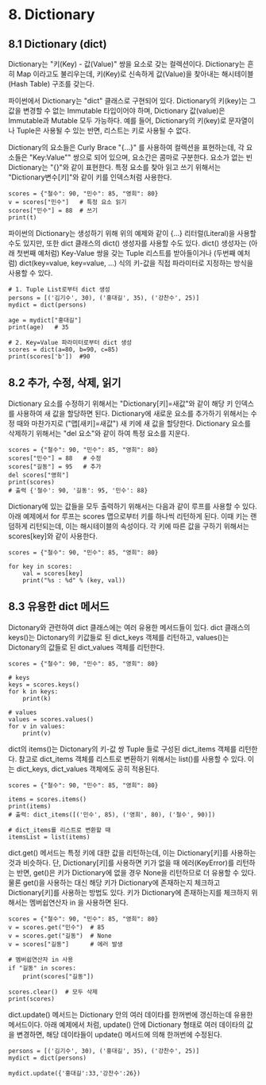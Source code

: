 # 8. Dictionary

## 8.1 Dictionary (dict)
Dictionary는 "키(Key) - 값(Value)" 쌍을 요소로 갖는 컬렉션이다. Dictionary는 흔히 Map 이라고도 불리우는데, 키(Key)로 신속하게 값(Value)을 찾아내는 해시테이블(Hash Table) 구조를 갖는다.

파이썬에서 Dictionary는 "dict" 클래스로 구현되어 있다. Dictionary의 키(key)는 그 값을 변경할 수 없는 Immutable 타입이어야 하며, Dictionary 값(value)은 Immutable과 Mutable 모두 가능하다. 예를 들어, Dictionary의 키(key)로 문자열이나 Tuple은 사용될 수 있는 반면, 리스트는 키로 사용될 수 없다.

Dictionary의 요소들은 Curly Brace "{...}" 를 사용하여 컬렉션을 표현하는데, 각 요소들은 "Key:Value"" 쌍으로 되어 있으며, 요소간은 콤마로 구분한다. 요소가 없는 빈 Dictionary는 "{}"와 같이 표현한다. 특정 요소를 찾아 읽고 쓰기 위해서는 "Dictionary변수[키]"와 같이 키를 인덱스처럼 사용한다.

```
scores = {"철수": 90, "민수": 85, "영희": 80}
v = scores["민수"]   # 특정 요소 읽기
scores["민수"] = 88  # 쓰기
print(t)
```

파이썬의 Dictionary는 생성하기 위해 위의 예제와 같이 {...} 리터럴(Literal)을 사용할 수도 있지만, 또한 dict 클래스의 dict() 생성자를 사용할 수도 있다. dict() 생성자는 (아래 첫번째 예처럼) Key-Value 쌍을 갖는 Tuple 리스트를 받아들이거나 (두번째 예처럼) dict(key=value, key=value, ...) 식의 키-값을 직접 파라미터로 지정하는 방식을 사용할 수 있다.

```
# 1. Tuple List로부터 dict 생성
persons = [('김기수', 30), ('홍대길', 35), ('강찬수', 25)]
mydict = dict(persons)

age = mydict["홍대길"]
print(age)   # 35

# 2. Key=Value 파라미터로부터 dict 생성
scores = dict(a=80, b=90, c=85)
print(scores['b'])  #90
```

## 8.2 추가, 수정, 삭제, 읽기
Dictionary 요소를 수정하기 위해서는 "Dictionary[키]=새값"와 같이 해당 키 인덱스를 사용하여 새 값을 할당하면 된다. Dictionary에 새로운 요소를 추가하기 위해서는 수정 때와 마찬가지로 ("맵[새키]=새값") 새 키에 새 값을 할당한다. Dictionary 요소를 삭제하기 위해서는 "del 요소"와 같이 하여 특정 요소를 지운다.

```
scores = {"철수": 90, "민수": 85, "영희": 80}
scores["민수"] = 88   # 수정
scores["길동"] = 95   # 추가
del scores["영희"]
print(scores)
# 출력 {'철수': 90, '길동': 95, '민수': 88}
```

Dictionary에 있는 값들을 모두 출력하기 위해서는 다음과 같이 루프를 사용할 수 있다. 아래 예제에서 for 루프는 scores 맵으로부터 키를 하나씩 리턴하게 된다. 이때 키는 랜덤하게 리턴되는데, 이는 해시테이블의 속성이다. 각 키에 따른 값을 구하기 위해서는 scores[key]와 같이 사용한다.

```
scores = {"철수": 90, "민수": 85, "영희": 80}

for key in scores:
    val = scores[key]
    print("%s : %d" % (key, val))
```

## 8.3 유용한 dict 메서드
Dictonary와 관련하여 dict 클래스에는 여러 유용한 메서드들이 있다. dict 클래스의 keys()는 Dictonary의 키값들로 된 dict_keys 객체를 리턴하고, values()는 Dictonary의 값들로 된 dict_values 객체를 리턴한다.

```
scores = {"철수": 90, "민수": 85, "영희": 80}

# keys
keys = scores.keys()
for k in keys:
    print(k)

# values
values = scores.values()
for v in values:
    print(v)
```

dict의 items()는 Dictonary의 키-값 쌍 Tuple 들로 구성된 dict_items 객체를 리턴한다. 참고로 dict_items 객체를 리스트로 변환하기 위해서는 list()를 사용할 수 있다. 이는 dict_keys, dict_values 객체에도 공히 적용된다.

```
scores = {"철수": 90, "민수": 85, "영희": 80}

items = scores.items()
print(items)
# 출력: dict_items([('민수', 85), ('영희', 80), ('철수', 90)])

# dict_items를 리스트로 변환할 때
itemsList = list(items)
```

dict.get() 메서드는 특정 키에 대한 값을 리턴하는데, 이는 Dictionary[키]를 사용하는 것과 비슷하다. 단, Dictionary[키]를 사용하면 키가 없을 때 에러(KeyError)를 리턴하는 반면, get()은 키가 Dictionary에 없을 경우 None을 리턴하므로 더 유용할 수 있다. 물론 get()을 사용하는 대신 해당 키가 Dictionary에 존재하는지 체크하고 Dictionary[키]를 사용하는 방법도 있다. 키가 Dictionary에 존재하는지를 체크하지 위해서는 멤버쉽연산자 in 을 사용하면 된다.

```
scores = {"철수": 90, "민수": 85, "영희": 80}
v = scores.get("민수")  # 85
v = scores.get("길동")  # None
v = scores["길동"]      # 에러 발생

# 멤버쉽연산자 in 사용
if "길동" in scores:
	print(scores["길동"])

scores.clear()  # 모두 삭제
print(scores)
```

dict.update() 메서드는 Dictionary 안의 여러 데이타를 한꺼번에 갱신하는데 유용한 메서드이다. 아래 예제에서 처럼, update() 안에 Dictionary 형태로 여러 데이타의 값을 변경하면, 해당 데이타들이 update() 메서드에 의해 한꺼번에 수정된다.

```
persons = [('김기수', 30), ('홍대길', 35), ('강찬수', 25)]
mydict = dict(persons)

mydict.update({'홍대길':33,'강찬수':26})
```